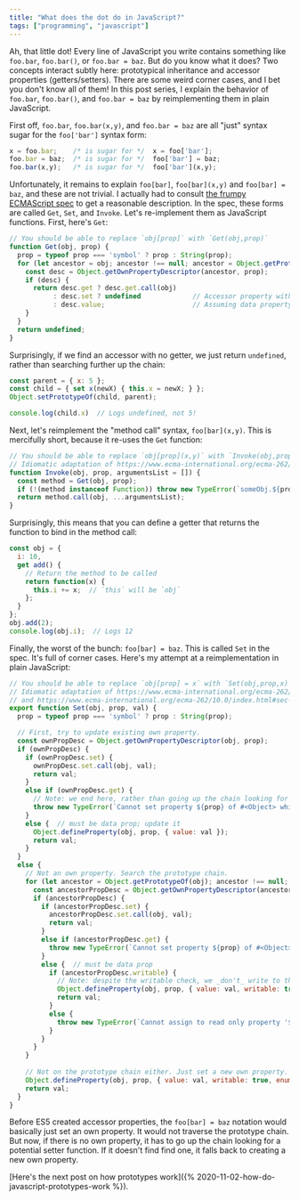 ```yaml
---
title: "What does the dot do in JavaScript?"
tags: ["programming", "javascript"]
---
```


Ah, that little dot!
Every line of JavaScript you write
contains something like `foo.bar`, `foo.bar()`, or `foo.bar = baz`.
But do you know what it does?
Two concepts interact subtly here:
prototypical inheritance
and accessor properties (getters/setters).
There are some weird corner cases, and I bet you don't know all of them!
In this post series, 
I explain the behavior of `foo.bar`, `foo.bar()`, and `foo.bar = baz`
by reimplementing them in plain JavaScript.

First off, `foo.bar`, `foo.bar(x,y)`, and `foo.bar = baz`
are all "just" syntax sugar for the `foo['bar']` syntax form:

```js
x = foo.bar;    /* is sugar for */  x = foo['bar'];
foo.bar = baz;  /* is sugar for */  foo['bar'] = baz;
foo.bar(x,y);   /* is sugar for */  foo['bar'](x,y);
```

Unfortunately, it remains to explain `foo[bar]`, `foo[bar](x,y)` and `foo[bar] = baz`,
and these are not trivial.
I actually had to consult
[the frumpy](https://www.ecma-international.org/ecma-262/10.0/index.html#sec-property-accessors-runtime-semantics-evaluation)
[ECMAScript spec](https://www.ecma-international.org/ecma-262/10.0/index.html#sec-get-o-p)
to get a reasonable description.
In the spec,
these forms are called `Get`, `Set`, and `Invoke`.
Let's re-implement them as JavaScript functions.
First, here's `Get`:

```js
// You should be able to replace `obj[prop]` with `Get(obj,prop)`
function Get(obj, prop) {
  prop = typeof prop === 'symbol' ? prop : String(prop);
  for (let ancestor = obj; ancestor !== null; ancestor = Object.getPrototypeOf(ancestor)) {
    const desc = Object.getOwnPropertyDescriptor(ancestor, prop);
    if (desc) {
      return desc.get ? desc.get.call(obj)
           : desc.set ? undefined             // Accessor property with just a setter
           : desc.value;                      // Assuming data property
    }
  }
  return undefined;
}
```

Surprisingly, if we find an accessor with no getter,
we just return `undefined`, rather than searching further up the chain:

```js
const parent = { x: 5 };
const child = { set x(newX) { this.x = newX; } };
Object.setPrototypeOf(child, parent);

console.log(child.x)  // Logs undefined, not 5!
```

Next, let's reimplement the "method call" syntax, `foo[bar](x,y)`.
This is mercifully short,
because it re-uses the `Get` function:

```js
// You should be able to replace `obj[prop](x,y)` with `Invoke(obj,prop, [x,y])`.
// Idiomatic adaptation of https://www.ecma-international.org/ecma-262/10.0/index.html#sec-invoke
function Invoke(obj, prop, argumentsList = []) {
  const method = Get(obj, prop);
  if (!(method instanceof Function)) throw new TypeError(`someObj.${prop} is not a function`);
  return method.call(obj, ...argumentsList);
}
```

Surprisingly, this means that you can define a getter that returns the function to bind in the method call:

```js
const obj = { 
  i: 10,
  get add() {
    // Return the method to be called
    return function(x) { 
      this.i += x;  // `this` will be `obj`
    };
  } 
};
obj.add(2);
console.log(obj.i);  // Logs 12
```

Finally, the worst of the bunch: `foo[bar] = baz`.
This is called `Set` in the spec.
It's full of corner cases.
Here's my attempt at a reimplementation in plain JavaScript:

```js
// You should be able to replace `obj[prop] = x` with `Set(obj,prop,x)`.
// Idiomatic adaptation of https://www.ecma-international.org/ecma-262/10.0/index.html#sec-set-o-p-v-throw
// and https://www.ecma-international.org/ecma-262/10.0/index.html#sec-property-accessors
export function Set(obj, prop, val) {
  prop = typeof prop === 'symbol' ? prop : String(prop);

  // First, try to update existing own property.
  const ownPropDesc = Object.getOwnPropertyDescriptor(obj, prop);
  if (ownPropDesc) {
    if (ownPropDesc.set) {
      ownPropDesc.set.call(obj, val);
      return val;
    } 
    else if (ownPropDesc.get) {
      // Note: we end here, rather than going up the chain looking for a setter.
      throw new TypeError(`Cannot set property ${prop} of #<Object> which has only a getter`);
    }
    else {  // must be data prop; update it
      Object.defineProperty(obj, prop, { value: val });
      return val;
    }
  }
  else {
    // Not an own property. Search the prototype chain.
    for (let ancestor = Object.getPrototypeOf(obj); ancestor !== null; ancestor = Object.getPrototypeOf(ancestor)) {
      const ancestorPropDesc = Object.getOwnPropertyDescriptor(ancestor, prop);
      if (ancestorPropDesc) {
        if (ancestorPropDesc.set) {
          ancestorPropDesc.set.call(obj, val);
          return val;
        }
        else if (ancestorPropDesc.get) {
          throw new TypeError(`Cannot set property ${prop} of #<Object> which has only a getter`);
        }
        else {  // must be data prop
          if (ancestorPropDesc.writable) {
            // Note: despite the writable check, we _don't_ write to the ancestor, or continue up the chain.
            Object.defineProperty(obj, prop, { value: val, writable: true, enumerable: true, configurable: true });
            return val;
          } 
          else {
            throw new TypeError(`Cannot assign to read only property '${prop}' of object '#<Object>'`);
          }
        }
      }
    }
  
    // Not on the prototype chain either. Just set a new own property.
    Object.defineProperty(obj, prop, { value: val, writable: true, enumerable: true, configurable: true });
    return val;
  }
}
```

Before ES5 created accessor properties,
the `foo[bar] = baz` notation would basically just set an own property.
It would not traverse the prototype chain.
But now, if there is no own property,
it has to go up the chain looking for a potential setter function.
If it doesn't find find one, it falls back to creating a new own property.

[Here's the next post on how prototypes work]({% 2020-11-02-how-do-javascript-prototypes-work %}).